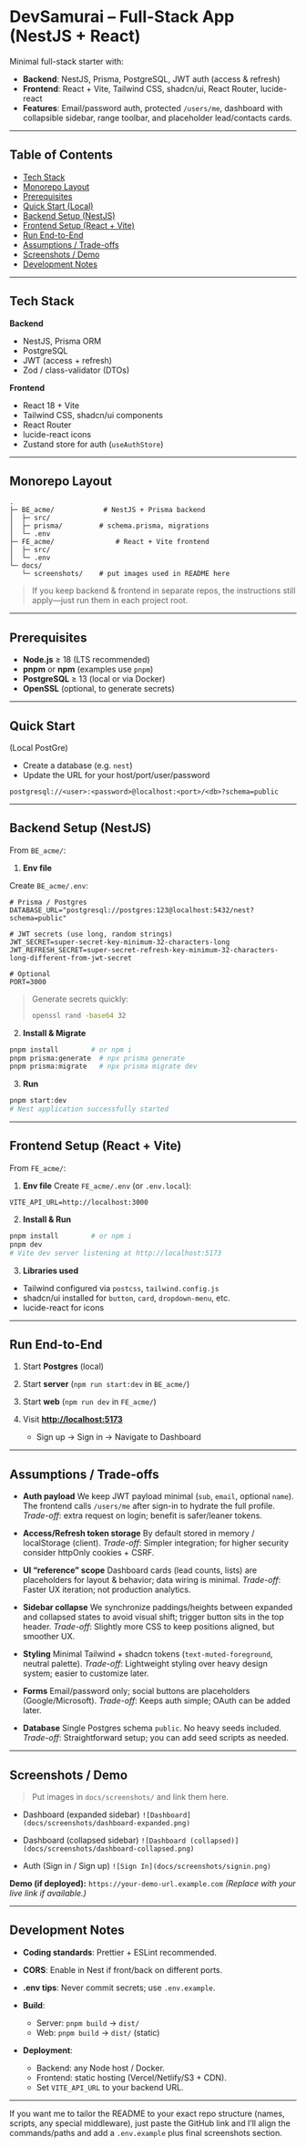 # DevSamurai – Full-Stack App (NestJS + React)

Minimal full-stack starter with:

* **Backend**: NestJS, Prisma, PostgreSQL, JWT auth (access & refresh)
* **Frontend**: React + Vite, Tailwind CSS, shadcn/ui, React Router, lucide-react
* **Features**: Email/password auth, protected `/users/me`, dashboard with collapsible sidebar, range toolbar, and placeholder lead/contacts cards.

---

## Table of Contents

* [Tech Stack](#tech-stack)
* [Monorepo Layout](#monorepo-layout)
* [Prerequisites](#prerequisites)
* [Quick Start (Local)](#quick-start)
* [Backend Setup (NestJS)](#backend-setup-nestjs)
* [Frontend Setup (React + Vite)](#frontend-setup-react--vite)
* [Run End-to-End](#run-end-to-end)
* [Assumptions / Trade-offs](#assumptions--trade-offs)
* [Screenshots / Demo](#screenshots--demo)
* [Development Notes](#development-notes)

---

## Tech Stack

**Backend**

* NestJS, Prisma ORM
* PostgreSQL
* JWT (access + refresh)
* Zod / class-validator (DTOs)

**Frontend**

* React 18 + Vite
* Tailwind CSS, shadcn/ui components
* React Router
* lucide-react icons
* Zustand store for auth (`useAuthStore`)

---

## Monorepo Layout

```
.
├─ BE_acme/            # NestJS + Prisma backend
│  ├─ src/
│  ├─ prisma/         # schema.prisma, migrations
│  └─ .env
├─ FE_acme/               # React + Vite frontend
│  ├─ src/
│  └─ .env
└─ docs/
   └─ screenshots/    # put images used in README here
```

> If you keep backend & frontend in separate repos, the instructions still apply—just run them in each project root.

---

## Prerequisites

* **Node.js** ≥ 18 (LTS recommended)
* **pnpm** or **npm** (examples use `pnpm`)
* **PostgreSQL** ≥ 13 (local or via Docker)
* **OpenSSL** (optional, to generate secrets)

---

## Quick Start 
(Local PostGre)

* Create a database (e.g. `nest`)
* Update the URL for your host/port/user/password

```
postgresql://<user>:<password>@localhost:<port>/<db>?schema=public
```

---

## Backend Setup (NestJS)

From `BE_acme/`:

1. **Env file**

Create `BE_acme/.env`:

```env
# Prisma / Postgres
DATABASE_URL="postgresql://postgres:123@localhost:5432/nest?schema=public"

# JWT secrets (use long, random strings)
JWT_SECRET=super-secret-key-minimum-32-characters-long
JWT_REFRESH_SECRET=super-secret-refresh-key-minimum-32-characters-long-different-from-jwt-secret

# Optional
PORT=3000
```

> Generate secrets quickly:
>
> ```bash
> openssl rand -base64 32
> ```

2. **Install & Migrate**

```bash
pnpm install        # or npm i
pnpm prisma:generate  # npx prisma generate
pnpm prisma:migrate   # npx prisma migrate dev
```

3. **Run**

```bash
pnpm start:dev
# Nest application successfully started
```

---

## Frontend Setup (React + Vite)

From `FE_acme/`:

1. **Env file**
   Create `FE_acme/.env` (or `.env.local`):

```env
VITE_API_URL=http://localhost:3000
```

2. **Install & Run**

```bash
pnpm install        # or npm i
pnpm dev
# Vite dev server listening at http://localhost:5173
```

3. **Libraries used**

* Tailwind configured via `postcss`, `tailwind.config.js`
* shadcn/ui installed for `button`, `card`, `dropdown-menu`, etc.
* lucide-react for icons

---

## Run End-to-End

1. Start **Postgres** (local)
2. Start **server** (`npm run start:dev` in `BE_acme/`)
3. Start **web** (`npm run dev` in `FE_acme/`)
4. Visit **[http://localhost:5173](http://localhost:5173)**

   * Sign up → Sign in → Navigate to Dashboard

---

## Assumptions / Trade-offs

* **Auth payload**
  We keep JWT payload minimal (`sub`, `email`, optional `name`). The frontend calls `/users/me` after sign-in to hydrate the full profile.
  *Trade-off*: extra request on login; benefit is safer/leaner tokens.

* **Access/Refresh token storage**
  By default stored in memory / localStorage (client).
  *Trade-off*: Simpler integration; for higher security consider httpOnly cookies + CSRF.

* **UI “reference” scope**
  Dashboard cards (lead counts, lists) are placeholders for layout & behavior; data wiring is minimal.
  *Trade-off*: Faster UX iteration; not production analytics.

* **Sidebar collapse**
  We synchronize paddings/heights between expanded and collapsed states to avoid visual shift; trigger button sits in the top header.
  *Trade-off*: Slightly more CSS to keep positions aligned, but smoother UX.

* **Styling**
  Minimal Tailwind + shadcn tokens (`text-muted-foreground`, neutral palette).
  *Trade-off*: Lightweight styling over heavy design system; easier to customize later.

* **Forms**
  Email/password only; social buttons are placeholders (Google/Microsoft).
  *Trade-off*: Keeps auth simple; OAuth can be added later.

* **Database**
  Single Postgres schema `public`. No heavy seeds included.
  *Trade-off*: Straightforward setup; you can add seed scripts as needed.

---

## Screenshots / Demo

> Put images in `docs/screenshots/` and link them here.

* Dashboard (expanded sidebar)
  `![Dashboard](docs/screenshots/dashboard-expanded.png)`

* Dashboard (collapsed sidebar)
  `![Dashboard (collapsed)](docs/screenshots/dashboard-collapsed.png)`

* Auth (Sign in / Sign up)
  `![Sign In](docs/screenshots/signin.png)`

**Demo (if deployed):**
`https://your-demo-url.example.com`
*(Replace with your live link if available.)*

---

## Development Notes

* **Coding standards**: Prettier + ESLint recommended.
* **CORS**: Enable in Nest if front/back on different ports.
* **.env tips**: Never commit secrets; use `.env.example`.
* **Build**:

  * Server: `pnpm build` → `dist/`
  * Web: `pnpm build` → `dist/` (static)
* **Deployment**:

  * Backend: any Node host / Docker.
  * Frontend: static hosting (Vercel/Netlify/S3 + CDN).
  * Set `VITE_API_URL` to your backend URL.

---

If you want me to tailor the README to your exact repo structure (names, scripts, any special middleware), just paste the GitHub link and I’ll align the commands/paths and add a `.env.example` plus final screenshots section.

